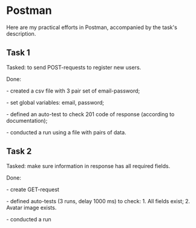 # Postman

Here are my practical efforts in Postman, accompanied by the task's description.


## Task 1
Tasked: to send POST-requests to register new users.
<p> Done: </p>
<p> - created a csv file with 3 pair set of email-password; </p>
<p> - set global variables: email, password; </p>
<p> - defined an auto-test to check 201 code of response (according to documentation); </p>
<p> - conducted a run using a file with pairs of data. </p>

## Task 2
Tasked: make sure information in response has all required fields.
<p> Done: </p>
<p> - create GET-request </p>
<p> - defined auto-tests (3 runs, delay 1000 ms) to check: 1. All fields exist; 2. Avatar image exists. </p>
<p> - conducted a run </p>

